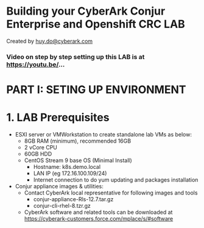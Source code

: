 # Building your CyberArk Conjur Enterprise and Openshift CRC LAB
Created by <huy.do@cyberark.com>
### Video on step by step setting up this LAB is at https://youtu.be/...

# PART I: SETING UP ENVIRONMENT
# 1. LAB Prerequisites
- ESXI server or VMWorkstation to create standalone lab VMs as below:
  - 8GB RAM (minimum), recommended 16GB
  - 2 vCore CPU
  - 60GB HDD
  - CentOS Stream 9 base OS (Minimal Install)
    - Hostname: k8s.demo.local
    - LAN IP (eg 172.16.100.109/24)
    - Internet connection to do yum updating and packages installation
- Conjur appliance images & utilities:
  - Contact CyberArk local representative for following images and tools
    - conjur-appliance-Rls-12.7.tar.gz
    - conjur-cli-rhel-8.tzr.gz
  - CyberArk software and related tools can be downloaded at https://cyberark-customers.force.com/mplace/s/#software
    
